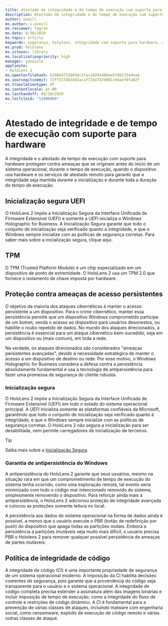 ```yaml
---
title: Atestado de integridade e de tempo de execução com suporte para hardware
description: Atestado de integridade e de tempo de execução com suporte para hardware
author: evmill
ms.author: v-evmill
ms.reviewer: tagran
ms.date: 6/30/2020
ms.topic: article
keywords: segurança, hololens, integridade com suporte para hardware, atestado de tempo de execução, UEFI, inicialização segura de UEFI, inicialização segura, TPM, proteção contra ameaças, garantia de antipersistência do Windows, integridade do código, proteção de código,
ms.prod: hololens
ms.sitesec: library
ms.localizationpriority: high
manager: yannisle
appliesto:
- HoloLens 2
ms.openlocfilehash: b3986d7310650c2fac20204488ae5f882754deab
ms.sourcegitcommit: 72ff3174b34d2acaf72547b7d981c66aef8fa82f
ms.translationtype: HT
ms.contentlocale: pt-BR
ms.lasthandoff: 09/10/2020
ms.locfileid: "11009469"
---
```

# Atestado de integridade e de tempo de execução com suporte para hardware

A integridade e o atestado de tempo de execução com suporte para hardware protegem contra ameaças que se originam antes do início de um sistema operacional, durante o tempo de execução, quando o dispositivo usa hardware e os serviços de atestado remoto para garantir que a integridade seja mantida durante a inicialização e durante toda a duração do tempo de execução.

## Inicialização segura UEFI

O HoloLens 2 impõe a Inicialização Segura da Interface Unificada de Firmware Extensível (UEFI) e somente a UEFI inicializa o Windows Holographic for Business.
A Inicialização Segura garante que todo o conjunto de inicialização seja verificado quanto à integridade, e que o Windows sempre inicialize com as políticas de segurança corretas. Para saber mais sobre a inicialização segura, clique aqui.

## TPM

O TPM (Trusted Platform Module) é um chip especializado em um dispositivo de ponto de extremidade. O HoloLens 2 usa um TPM 2.0 que fornece o isolamento de chave imposta por hardware.

## Proteção contra ameaças de acesso persistentes

O objetivo da maioria dos ataques cibernéticos é manter o acesso persistente a um dispositivo. Para o crime cibernético, manter essa persistência permite que um dispositivo Windows comprometido participe de um botnet, venda o acesso ao dispositivo para usuários desonestos, ou habilite o roubo repetido de dados. No mundo dos ataques direcionados, a persistência é essencial para um ataque cibernético bem-sucedido, seja em um dispositivo ou (mais comum), em toda a rede.  

Na verdade, os ataques direcionados são considerados "ameaças persistentes avançadas", devido à necessidade estratégica de manter o acesso a um dispositivo de destino ou rede. Por esse motivo, o Windows Holographic for Business considera a defesa contra a persistência absolutamente fundamental e usa a tecnologia de antipersistência para fazer uma promessa de segurança do cliente robusta.

### Inicialização segura 

O HoloLens 2 impõe a Inicialização Segura da Interface Unificada de Firmware Extensível (UEFI) em todo o estado do sistema operacional principal. A UEFI inicializa somente as plataformas confiáveis da Microsoft, garantindo que todo o conjunto de inicialização seja verificado quanto à integridade, e que o Windows sempre inicialize com as políticas de segurança corretas. O HoloLens 2 não segura a inicialização para ser desabilitada, nem permite carregadores de inicialização de terceiros.

> [!Tip]
> Saiba mais sobre a [Inicialização Segura](https://docs.microsoft.com/windows-hardware/design/device-experiences/oem-secure-boot).

### Garantia de antipersistência do Windows

A antipersistência do HoloLens 2 garante que seus usuários, mesmo na situação rara em que um comprometimento de tempo de execução do sistema tenha ocorrido, como uma exploração remota, tal evento seria minimizado com todo o código mal-intencionado removido do sistema, simplesmente removendo o dispositivo. Para reforçar ainda mais a antipersistência, o HoloLens 2 adicionou proteção de integridade avançada e colocou as proteções somente leitura no local.

A persistência aos dados do sistema operacional na forma de dados ainda é possível, a menos que o usuário execute o PBR (botão de redefinição por push) do dispositivo que apaga todas as partições mutais. Embora a persistência a partições imutáveis seja muito mais difícil, o usuário precisa PBR o Hololens 2 para remover qualquer possível persistência de ameaças de partes mutáveis.

## Política de integridade de código 

A integridade de código (CI) é uma importante propriedade de segurança de um sistema operacional moderno. A imposição da CI habilita decisões coerentes de segurança, pois garante que a proveniência do código seja transparente para o usuário e o sistema operacional. A integridade de código completa precisa estender a assinatura além das imagens binárias e incluir imposição de tempo de execução, como a integridade do fluxo de controle e restrições de código dinâmico. A CI é fundamental para a prevenção de várias classes de ataques, incluindo malware com engenharia social, como ransomware, exploits de execução de código remoto e várias outras classes de ataque.
